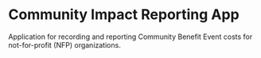 # Community Impact Reporting App

Application for recording and reporting Community Benefit Event costs for not-for-profit (NFP) organizations.
